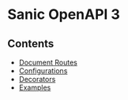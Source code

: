 # Sanic OpenAPI 3

## Contents

* [Document Routes](/sanic_openapi3/document_routes)
* [Configurations](/sanic_openapi3/configurations)
* [Decorators](/sanic_openapi3/decorators)
* [Examples](/sanic_openapi3/examples)
